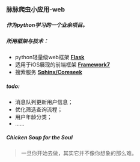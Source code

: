 ### 脉脉爬虫小应用-web

##### 作为python学习的一个业余项目。
##### 所用框架与技术：
- python轻量级web框架 **[Flask](http://flask.pocoo.org/)**
- 适用于iOS展现的前端框架 **[Framework7](http://framework7.taobao.org/)**
- 搜索服务 **[Sphinx/Coreseek](http://www.coreseek.cn/)**


##### todo:
- 消息队列更新用户信息；
- 优化筛选查询流程；
- 用户年龄分类；
- ......



##### Chicken Soup for the Soul
> 一旦你开始去做，其实它并不像你想象的那么难。

